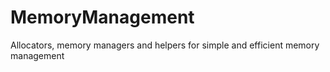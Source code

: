# MemoryManagement
Allocators, memory managers and helpers for simple and efficient memory management

